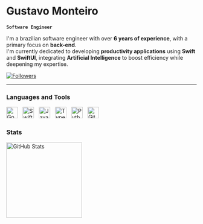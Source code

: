 # Gustavo Monteiro

**`Software Engineer`**

I'm a brazilian software engineer with over **6 years of experience**, with a primary focus on **back-end**.  
I'm currently dedicated to developing **productivity applications** using **Swift** and **SwiftUI**, integrating **Artificial Intelligence** to boost efficiency while deepening my expertise.

<p align="left">
    <a href="https://github.com/gustavolimam?tab=followers">
        <img 
            alt="Followers" 
            title="Follow me on GitHub" 
            src="https://custom-icon-badges.demolab.com/github/followers/gustavolimam?color=236ad3&labelColor=1155ba&style=for-the-badge&logo=github&label=Followers&logoColor=white"
        />
    </a>
</p>

---

### Languages and Tools

<img 
    align="left" 
    alt="Go"
    title="Go" 
    width="30px" 
    style="padding-right: 10px;" 
    src="https://cdn.jsdelivr.net/gh/devicons/devicon@latest/icons/go/go-original-wordmark.svg"          
/>
<img 
    align="left" 
    alt="Swift"
    title="Swift" 
    width="30px" 
    style="padding-right: 10px;" 
    src="https://cdn.jsdelivr.net/gh/devicons/devicon@latest/icons/swift/swift-original.svg"
/>
<img 
    align="left" 
    alt="JavaScript" 
    title="JavaScript"
    width="30px" 
    style="padding-right: 10px;" 
    src="https://cdn.jsdelivr.net/gh/devicons/devicon@latest/icons/javascript/javascript-original.svg" 
/>
<img 
    align="left" 
    alt="TypeScript"
    title="TypeScript" 
    width="30px" 
    style="padding-right: 10px;" 
    src="https://cdn.jsdelivr.net/gh/devicons/devicon@latest/icons/typescript/typescript-original.svg" 
/>
<img 
    align="left" 
    alt="Python" 
    title="Python"
    width="30px" 
    style="padding-right: 10px;" 
    src="https://cdn.jsdelivr.net/gh/devicons/devicon@latest/icons/python/python-original.svg" 
/>
<img 
    align="left" 
    alt="Git" 
    title="Git"
    width="30px" 
    style="padding-right: 10px;" 
    src="https://cdn.jsdelivr.net/gh/devicons/devicon@latest/icons/git/git-original.svg" 
/>

<br/>
<br/>

### Stats

<p>
<img 
      align="left" 
      alt="GitHub Stats" 
      height="200" 
      src="https://github-readme-stats.vercel.app/api/top-langs/?username=gustavolimam&theme=transparent&layout=compact&custom_title=Techs&langs_count=9" 
  />

</p>
